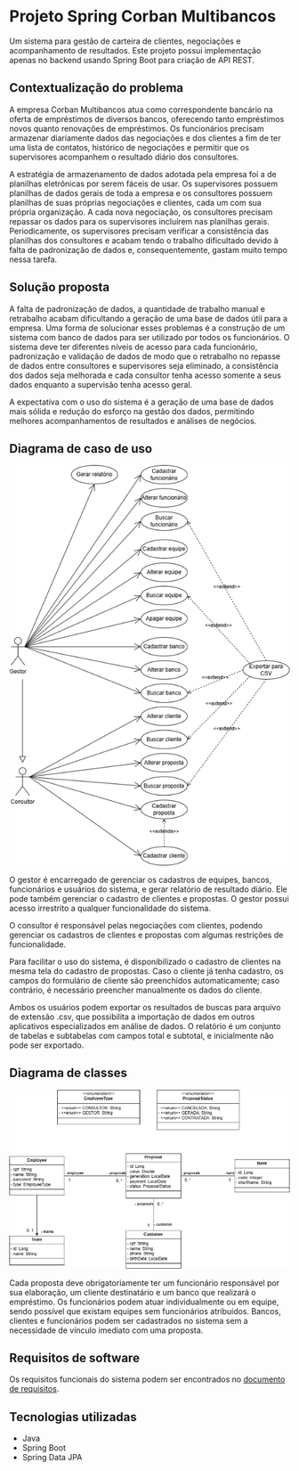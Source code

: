 # Projeto Spring Corban Multibancos
Um sistema para gestão de carteira de clientes, negociações e acompanhamento de resultados. Este projeto possui implementação apenas no backend usando Spring Boot para criação de API REST.

## Contextualização do problema
A empresa Corban Multibancos atua como correspondente bancário na oferta de empréstimos de diversos bancos, oferecendo tanto empréstimos novos quanto renovações de empréstimos. Os funcionários precisam armazenar diariamente dados das negociações e dos clientes a fim de ter uma lista de contatos, histórico de negociações e permitir que os supervisores acompanhem o resultado diário dos consultores.

A estratégia de armazenamento de dados adotada pela empresa foi a de planilhas eletrônicas por serem fáceis de usar. Os supervisores possuem planilhas de dados gerais de toda a empresa e os consultores possuem planilhas de suas próprias negociações e clientes, cada um com sua própria organização. A cada nova negociação, os consultores precisam repassar os dados para os supervisores incluírem nas planilhas gerais. Periodicamente, os supervisores precisam verificar a consistência das planilhas dos consultores e acabam tendo o trabalho dificultado devido à falta de padronização de dados e, consequentemente, gastam muito tempo nessa tarefa.

## Solução proposta
A falta de padronização de dados, a quantidade de trabalho manual e retrabalho acabam dificultando a geração de uma base de dados útil para a empresa. Uma forma de solucionar esses problemas é a construção de um sistema com banco de dados para ser utilizado por todos os funcionários. O sistema deve ter diferentes níveis de acesso para cada funcionário, padronização e validação de dados de modo que o retrabalho no repasse de dados entre consultores e supervisores seja eliminado, a consistência dos dados seja melhorada e cada consultor tenha acesso somente a seus dados enquanto a supervisão tenha acesso geral.

A expectativa com o uso do sistema é a geração de uma base de dados mais sólida e redução do esforço na gestão dos dados, permitindo melhores acompanhamentos de resultados e análises de negócios.

## Diagrama de caso de uso
![caso de uso](documents/diagrama_de_caso_de_uso.png) 

O gestor é encarregado de gerenciar os cadastros de equipes, bancos, funcionários e usuários do sistema, e gerar relatório de resultado diário. Ele pode também gerenciar o cadastro de clientes e propostas. O gestor possui acesso irrestrito a qualquer funcionalidade do sistema.

O consultor é responsável pelas negociações com clientes, podendo gerenciar os cadastros de clientes e propostas com algumas restrições de funcionalidade.

Para facilitar o uso do sistema, é disponibilizado o cadastro de clientes na mesma tela do cadastro de propostas. Caso o cliente já tenha cadastro, os campos do formulário de cliente são preenchidos automaticamente; caso contrário, é necessário preencher manualmente os dados do cliente.

Ambos os usuários podem exportar os resultados de buscas para arquivo de extensão .csv, que possibilita a importação de dados em outros aplicativos especializados em análise de dados. O relatório é um conjunto de tabelas e subtabelas com campos total e subtotal, e inicialmente não pode ser exportado.


## Diagrama de classes
![classes](documents/diagrama_de_classe.png)

Cada proposta deve obrigatoriamente ter um funcionário responsável por sua elaboração, um cliente destinatário e um banco que realizará o empréstimo. Os funcionários podem atuar individualmente ou em equipe, sendo possível que existam equipes sem funcionários atribuídos. Bancos, clientes e funcionários podem ser cadastrados no sistema sem a necessidade de vínculo imediato com uma proposta.

## Requisitos de software
Os requisitos funcionais do sistema podem ser encontrados no <a href="./documents/requisitos de software.docx">documento de requisitos</a>.

## Tecnologias utilizadas
- Java
- Spring Boot
- Spring Data JPA


